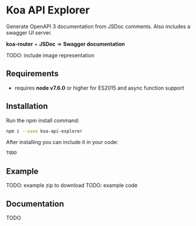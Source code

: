 # Koa API Explorer

Generate OpenAPI 3 documentation from JSDoc comments.
Also includes a swagger UI server.

**koa-router** + **JSDoc** => **Swagger documentation**

TODO: include image representation

## Requirements

- requires **node v7.6.0** or higher for ES2015 and async function support

## Installation

Run the npm install command:
```bash
npm i --save koa-api-explorer
```

After installing you can include it in your code:
```javascript
TODO
```

## Example

TODO: example zip to download
TODO: example code

## Documentation

TODO